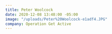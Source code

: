 ```yaml
---
title: Peter Woolcock
date: 2020-12-08 13:48:00 -05:00
image: "/uploads/Peter%20Woolcock-e1adf4.JPG"
company: Operation Get Active
---
```



